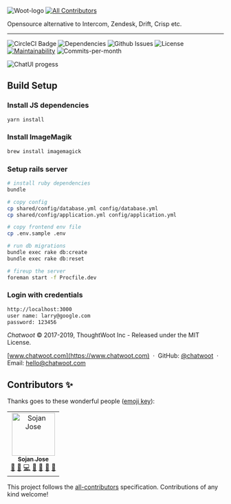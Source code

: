 ![Woot-logo](.github/woot-logo.png)
[![All Contributors](https://img.shields.io/badge/all_contributors-1-orange.svg?style=flat-square)](#contributors)

Opensource alternative to Intercom, Zendesk, Drift, Crisp etc.

___

![CircleCI Badge](https://img.shields.io/circleci/build/github/chatwoot/chatwoot)
![Dependencies](https://img.shields.io/david/chatwoot/chatwoot)
![Github Issues](https://img.shields.io/github/issues/chatwoot/chatwoot)
![License](https://img.shields.io/github/license/chatwoot/chatwoot)
[![Maintainability](https://api.codeclimate.com/v1/badges/80f9e1a7c72d186289ad/maintainability)](https://codeclimate.com/github/chatwoot/chatwoot/maintainability)
![Commits-per-month](https://img.shields.io/github/commit-activity/m/chatwoot/chatwoot)

![ChatUI progess](https://chatwoot.com/images/dashboard-screen.png)

## Build Setup


### Install JS dependencies

``` bash
yarn install
```

### Install ImageMagik

```bash
brew install imagemagick
```

### Setup rails server

```bash
# install ruby dependencies
bundle

# copy config
cp shared/config/database.yml config/database.yml
cp shared/config/application.yml config/application.yml

# copy frontend env file
cp .env.sample .env

# run db migrations
bundle exec rake db:create
bundle exec rake db:reset

# fireup the server
foreman start -f Procfile.dev
```

### Login with credentials

```bash
http://localhost:3000
user name: larry@google.com
password: 123456
```


*Chatwoot* &copy; 2017-2019, ThoughtWoot Inc - Released under the MIT License.

[www.chatwoot.com](https://www.chatwoot.com)
&nbsp;&middot;&nbsp;
GitHub: [@chatwoot](https://github.com/chatwoot)
&nbsp;&middot;&nbsp;
Email: [hello@chatwoot.com](mailto:hello@chatwoot.com)

## Contributors ✨

Thanks goes to these wonderful people ([emoji key](https://allcontributors.org/docs/en/emoji-key)):

<!-- ALL-CONTRIBUTORS-LIST:START - Do not remove or modify this section -->
<!-- prettier-ignore -->
<table>
  <tr>
    <td align="center"><a href="http://sojan.me"><img src="https://avatars1.githubusercontent.com/u/73185?v=4" width="100px;" alt="Sojan Jose"/><br /><sub><b>Sojan Jose</b></sub></a><br /><a href="https://github.com/chatwoot/chatwoot/issues?q=author%3Asojan-official" title="Bug reports">🐛</a> <a href="#blog-sojan-official" title="Blogposts">📝</a> <a href="https://github.com/chatwoot/chatwoot/commits?author=sojan-official" title="Code">💻</a> <a href="https://github.com/chatwoot/chatwoot/commits?author=sojan-official" title="Documentation">📖</a> <a href="#design-sojan-official" title="Design">🎨</a> <a href="#maintenance-sojan-official" title="Maintenance">🚧</a> <a href="#review-sojan-official" title="Reviewed Pull Requests">👀</a></td>
  </tr>
</table>

<!-- ALL-CONTRIBUTORS-LIST:END -->

This project follows the [all-contributors](https://github.com/all-contributors/all-contributors) specification. Contributions of any kind welcome!